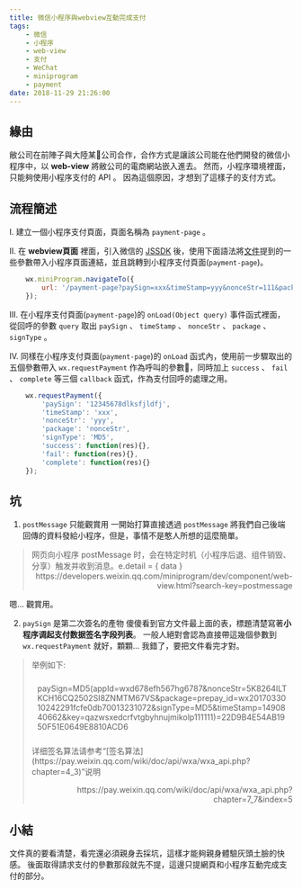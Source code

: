 ```yaml
---
title: 微信小程序與webview互動完成支付
tags: 
    - 微信
    - 小程序
    - web-view
    - 支付
    - WeChat
    - miniprogram
    - payment
date: 2018-11-29 21:26:00
---
```


## 緣由
敝公司在前陣子與大陸某公司合作，合作方式是讓該公司能在他們開發的微信小程序中，以 **web-view** 將敝公司的電商網站嵌入進去。 然而，小程序環境裡面，只能夠使用小程序支付的 API 。 因為這個原因，才想到了這樣子的支付方式。

## 流程簡述
I. 建立一個小程序支付頁面，頁面名稱為 `payment-page` 。

II. 在 **webview頁面** 裡面，引入微信的 [JSSDK](https://res.wx.qq.com/open/js/jweixin-1.3.2.js) 後，使用下面語法將[文件](https://pay.weixin.qq.com/wiki/doc/api/wxa/wxa_api.php?chapter=7_7&index=5)提到的一些參數帶入小程序頁面連結，並且跳轉到小程序支付頁面(`payment-page`)。


``` javascript 
    wx.miniProgram.navigateTo({
        url: '/payment-page?paySign=xxx&timeStamp=yyy&nonceStr=111&package=222&signType=MD5'
    });
```

III. 在小程序支付頁面(`payment-page`)的 `onLoad(Object query)` 事件函式裡面，從回呼的參數 `query` 取出 `paySign` 、 `timeStamp` 、 `nonceStr` 、 `package` 、 `signType` 。

IV. 同樣在小程序支付頁面(`payment-page`)的 `onLoad` 函式內，使用前一步驟取出的五個參數帶入 `wx.requestPayment` 作為呼叫的參數，同時加上 `success` 、 `fail` 、 `complete` 等三個 `callback` 函式，作為支付回呼的處理之用。


``` javascript
    wx.requestPayment({
        'paySign': '12345678dlksfjldfj',
        'timeStamp': 'xxx',
        'nonceStr': 'yyy',
        'package': 'nonceStr',
        'signType': 'MD5',
        'success': function(res){},
        'fail': function(res){},
        'complete': function(res){}
    });
```

## 坑
1. `postMessage` 只能觀賞用
一開始打算直接透過 `postMessage` 將我們自己後端回傳的資料發給小程序，但是，事情不是憨人所想的這麼簡單。
<blockquote>
  网页向小程序 postMessage 时，会在特定时机（小程序后退、组件销毁、分享）触发并收到消息。e.detail = { data }
  <footer style="text-align: right;">https://developers.weixin.qq.com/miniprogram/dev/component/web-view.html?search-key=postmessage</footer>
</blockquote>
嗯... 觀賞用。

2. `paySign` 是第二次簽名的產物
傻傻看到官方文件最上面的表，標題清楚寫著**小程序调起支付数据签名字段列表**。 一般人絕對會認為直接帶這幾個參數到 `wx.requestPayment` 就好，顆顆... 我錯了，要把文件看完才對。

<blockquote>
  <p>举例如下:</p>
  <p style="padding:10px; overflow:auto;">paySign=MD5(appId=wxd678efh567hg6787&nonceStr=5K8264ILTKCH16CQ2502SI8ZNMTM67VS&package=prepay_id=wx2017033010242291fcfe0db70013231072&signType=MD5&timeStamp=1490840662&key=qazwsxedcrfvtgbyhnujmikolp111111)=22D9B4E54AB1950F51E0649E8810ACD6</p>
  <p>详细签名算法请参考“[签名算法](https://pay.weixin.qq.com/wiki/doc/api/wxa/wxa_api.php?chapter=4_3)”说明</p>
  <footer style="text-align: right;">https://pay.weixin.qq.com/wiki/doc/api/wxa/wxa_api.php?chapter=7_7&index=5</footer>
</blockquote>

## 小結
文件真的要看清楚，看完還必須親身去採坑，這樣才能夠親身體驗灰頭土臉的快感。 後面取得請求支付的參數那段就先不提，這邊只提網頁和小程序互動完成支付的部分。